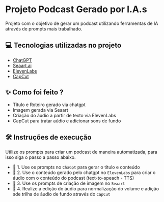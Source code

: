 # Projeto Podcast Gerado por I.A.s
Projeto com o objetivo de gerar um podcast utilizando ferramentas de IA através de prompts mais trabalhado.

## 💻 Tecnologias utilizadas no projeto

- [ChatGPT](https://chat.openai.com/)
- [Seaart.ai](https://www.seaart.ai/)
- [ElevenLabs](https://elevenlabs.io//)
- [CapCut](https://www.capcut.com/)

## ✨ Como foi feito ?

- Título e Roteiro gerado via chatgpt
- Imagem gerada via Seaart
- Criação do áudio a partir de texto via ElevenLabs
- CapCut para tratar aúdio e adicionar sons de fundo

## 🛠️ Instruções de execução

Utilize os prompts para criar um podcast de maneira automatizada, para isso siga o passo a passo abaixo.

- 🤖 1. Use os prompts no `ChaGpt` para gerar o título e conteúdo
- 🤖 2. Use o conteúdo gerado pelo chatgpt no  `ElevenLabs` para criar o áudio com o conteúdo do podcast (text-to-speach - TTS)
- 🤖 3. Use os prompts de criação de imagem no `Seaart`
- 🤖 4. Realize a edição do áudio para normalização do volume e adição sde trilha de áudio de fundo através do `CapCut`